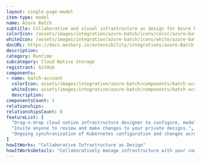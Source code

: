```yaml
---
layout: single-page-model
item-type: model
name: Azure Batch
subtitle: Collaborative and visual infrastructure as design for Azure Batch
colorIcon: /assets/images/integration/azure-batch/icons/color/azure-batch-color.svg
whiteIcon: /assets/images/integration/azure-batch/icons/white/azure-batch-white.svg
docURL: https://docs.meshery.io/extensibility/integrations/azure-Batch
description: 
category: Runtime
subcategory: Cloud Native Storage
registrant: GitHub
components: 
- name: batch-account
  colorIcon: assets/images/integration/azure-batch/components/batch-account/icons/color/batch-account-color.svg
  whiteIcon: assets/images/integration/azure-batch/components/batch-account/icons/white/batch-account-white.svg
  description: 
componentsCount: 1
relationships: 
relationshipsCount: 0
featureList: [
  "Drag-n-drop cloud native infrastructure designer to configure, model, and deploy your workloads.",
  "Invite anyone to review and make changes to your private designs.",
  "Ongoing synchronization of Kubernetes configuration and changes across any number of clusters."
]
howItWorks: "Collaborative Infrastructure as Design"
howItWorksDetails: "Collaboratively manage infrastructure with your coworkers synchronously sharing the same designs."
---
```

